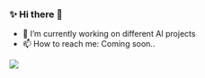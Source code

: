 ### ✨ Hi there  🌱
 
- 🔭 I’m currently working on different AI projects
- 📫 How to reach me: Coming soon..

<a href="https://hits.seeyoufarm.com"/><img src="https://hits.seeyoufarm.com/api/count/incr/badge.svg?url=https%3A%2F%2Fgithub.com%2Fnazbeh"/></a>
